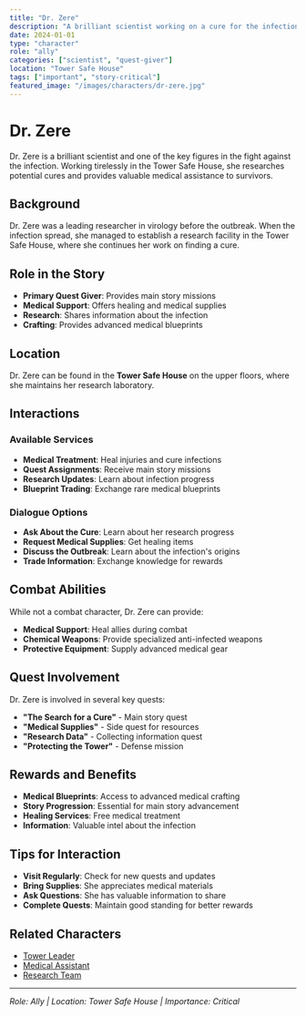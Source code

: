 ```yaml
---
title: "Dr. Zere"
description: "A brilliant scientist working on a cure for the infection"
date: 2024-01-01
type: "character"
role: "ally"
categories: ["scientist", "quest-giver"]
location: "Tower Safe House"
tags: ["important", "story-critical"]
featured_image: "/images/characters/dr-zere.jpg"
---
```


# Dr. Zere

Dr. Zere is a brilliant scientist and one of the key figures in the fight against the infection. Working tirelessly in the Tower Safe House, she researches potential cures and provides valuable medical assistance to survivors.

## Background

Dr. Zere was a leading researcher in virology before the outbreak. When the infection spread, she managed to establish a research facility in the Tower Safe House, where she continues her work on finding a cure.

## Role in the Story

- **Primary Quest Giver**: Provides main story missions
- **Medical Support**: Offers healing and medical supplies
- **Research**: Shares information about the infection
- **Crafting**: Provides advanced medical blueprints

## Location

Dr. Zere can be found in the **Tower Safe House** on the upper floors, where she maintains her research laboratory.

## Interactions

### Available Services

- **Medical Treatment**: Heal injuries and cure infections
- **Quest Assignments**: Receive main story missions
- **Research Updates**: Learn about infection progress
- **Blueprint Trading**: Exchange rare medical blueprints

### Dialogue Options

- **Ask About the Cure**: Learn about her research progress
- **Request Medical Supplies**: Get healing items
- **Discuss the Outbreak**: Learn about the infection's origins
- **Trade Information**: Exchange knowledge for rewards

## Combat Abilities

While not a combat character, Dr. Zere can provide:

- **Medical Support**: Heal allies during combat
- **Chemical Weapons**: Provide specialized anti-infected weapons
- **Protective Equipment**: Supply advanced medical gear

## Quest Involvement

Dr. Zere is involved in several key quests:

- **"The Search for a Cure"** - Main story quest
- **"Medical Supplies"** - Side quest for resources
- **"Research Data"** - Collecting information quest
- **"Protecting the Tower"** - Defense mission

## Rewards and Benefits

- **Medical Blueprints**: Access to advanced medical crafting
- **Story Progression**: Essential for main story advancement
- **Healing Services**: Free medical treatment
- **Information**: Valuable intel about the infection

## Tips for Interaction

- **Visit Regularly**: Check for new quests and updates
- **Bring Supplies**: She appreciates medical materials
- **Ask Questions**: She has valuable information to share
- **Complete Quests**: Maintain good standing for better rewards

## Related Characters

- [Tower Leader](/characters/tower-leader/)
- [Medical Assistant](/characters/medical-assistant/)
- [Research Team](/characters/research-team/)

---

*Role: Ally | Location: Tower Safe House | Importance: Critical*
